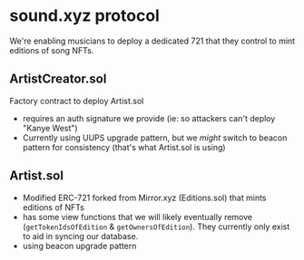# sound.xyz protocol

We're enabling musicians to deploy a dedicated 721 that they control to mint editions of song NFTs.

## ArtistCreator.sol

Factory contract to deploy Artist.sol

- requires an auth signature we provide (ie: so attackers can't deploy "Kanye West")
- Currently using UUPS upgrade pattern, but we _might_ switch to beacon pattern for consistency (that's what Artist.sol is using)

## Artist.sol

- Modified ERC-721 forked from Mirror.xyz (Editions.sol) that mints editions of NFTs
- has some view functions that we will likely eventually remove (`getTokenIdsOfEdition` & `getOwnersOfEdition`). They currently only exist to aid in syncing our database.
- using beacon upgrade pattern
